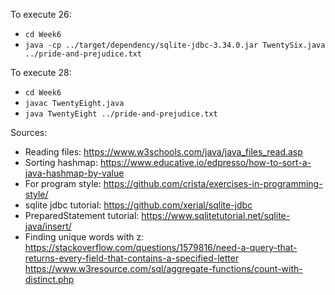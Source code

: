 To execute 26:
- `cd Week6`
- `java -cp ../target/dependency/sqlite-jdbc-3.34.0.jar TwentySix.java ../pride-and-prejudice.txt`

To execute 28: 
- `cd Week6`
- `javac TwentyEight.java`
- `java TwentyEight ../pride-and-prejudice.txt`

Sources:
- Reading files: https://www.w3schools.com/java/java_files_read.asp
- Sorting hashmap: https://www.educative.io/edpresso/how-to-sort-a-java-hashmap-by-value
- For program style:
https://github.com/crista/exercises-in-programming-style/
- sqlite jdbc tutorial: https://github.com/xerial/sqlite-jdbc 
- PreparedStatement tutorial: 
https://www.sqlitetutorial.net/sqlite-java/insert/
- Finding unique words with z:
https://stackoverflow.com/questions/1579816/need-a-query-that-returns-every-field-that-contains-a-specified-letter
https://www.w3resource.com/sql/aggregate-functions/count-with-distinct.php